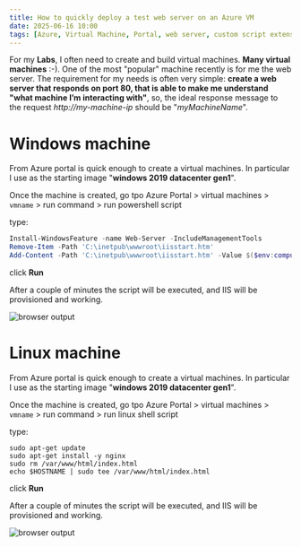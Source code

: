 ```yaml
---
title: How to quickly deploy a test web server on an Azure VM
date: 2025-06-16 10:00
tags: [Azure, Virtual Machine, Portal, web server, custom script extension]
---
```


For my **Labs**, I often need to create and build virtual machines. **Many virtual machines** :-). One of the most "popular" machine recently is for me the web server. The requirement for my needs is often very simple: **create a web server that responds on port 80, that is able to make me understand "what machine I’m interacting with"**, so, the ideal response message to the request *http://my-machine-ip* should be "*myMachineName*".


# Windows machine

From Azure portal is quick enough to create a virtual machines. In particular I use as the starting image "**windows 2019 datacenter gen1**".

Once the machine is created, go tpo Azure Portal > virtual machines > `vmname` > run command > run powershell script

type:

```powershell
Install-WindowsFeature -name Web-Server -IncludeManagementTools
Remove-Item -Path 'C:\inetpub\wwwroot\iisstart.htm'
Add-Content -Path 'C:\inetpub\wwwroot\iisstart.htm' -Value $($env:computername)
```

click **Run**

After a couple of minutes the script will be executed, and IIS will be provisioned and working.

![browser output](../assets/post/2021/install-iis-output.png)

# Linux machine
From Azure portal is quick enough to create a virtual machines. In particular I use as the starting image "**windows 2019 datacenter gen1**".

Once the machine is created, go tpo Azure Portal > virtual machines > `vmname` > run command > run linux shell script

type:

```shell
sudo apt-get update
sudo apt-get install -y nginx
sudo rm /var/www/html/index.html
echo $HOSTNAME | sudo tee /var/www/html/index.html
```

click **Run**

After a couple of minutes the script will be executed, and IIS will be provisioned and working.



![browser output](../assets/post/2021/install-iis-output.png)

